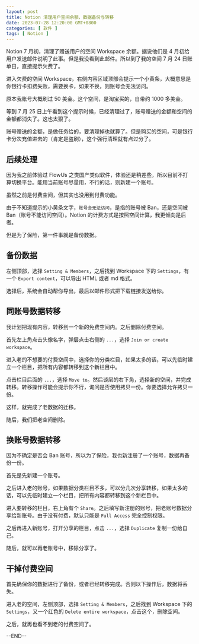 ```yaml
---
layout: post
title: Notion 清理用户空间余额，数据备份与转移
date: 2023-07-28 12:20:00 GMT+0800
categories: [ 软件 ]
tags: [ Notion ]
---
```


Notion 7 月初，清理了赠送用户的空间 Workspace 余额。据说他们是 4 月初给用户发送邮件说明了此事。但是我没看到此邮件。所以到了我的空间 7 月 24 日账单日，直接提示欠费了。

<!-- more -->

进入欠费的空间 Workspace，右侧内容区域顶部会提示一个小黄条，大概意思是你银行卡扣费失败，需要换卡，如果不换，则账号会无法访问。

原本我账号大概刷过 50 美金。这个空间，是淘宝买的，自带约 1000 多美金。

等到 7 月 25 日上午看到这个提示时候，已经清理过了，账号赠送的金额和空间的金额都消失了。这也太狠了。

账号赠送的金额，是做任务给的，要清理掉也就算了。但是购买的空间，可是银行卡分次充值进去的（肯定是盗刷），这个强行清理就有点过分了。

## 后续处理

因为我之前体验过 FlowUs 之类国产类似软件，体验还是稍差些，所以目前不打算切换平台。能用当前账号尽量用，不行的话，则新建一个账号。

虽然之前是付费空间，但其实也没用到付费功能。

由于不知道提示的小黄条文字，`账号会无法访问`，是指的账号被 Ban，还是空间被 Ban（账号不能访问空间）。Notion 的计费方式是按照空间计算，我更倾向是后者。

但是为了保险，第一件事就是备份数据。

## 备份数据

左侧顶部，选择 `Setting & Members`，之后找到 Workspace 下的 `Settings`，有一个 `Export content`，可以导出 HTML 或者 md 格式。

选择后，系统会自动帮你导出，最后以邮件形式把下载链接发送给你。

## 同账号数据转移

我计划把现有内容，转移到一个新的免费空间内。之后删除付费空间。

首先左上角点击头像名字，弹层点击右侧的 `...`，选择 `Join or create workspace`。

进入老的不想要的付费空间中，选择你的分类栏目，如果太多的话，可以先临时建立一个栏目，把所有内容都转移到这个新栏目中。

点击栏目后面的 `...`，选择 `Move to`。然后谈层的右下角，选择新的空间，并完成转移。转移操作可能会提示你不行，询问是否使用拷贝一份。你要选择允许拷贝一份。

这样，就完成了老数据的迁移。

随后，我们把老空间删除。

## 换账号数据转移

因为不确定是否会 Ban 账号，所以为了保险，我也新注册了一个账号，数据再备份一份。

首先是先新建一个账号。

之后进入老的账号，如果数据分类栏目不多，可以分几次分享转移，如果太多的话，可以先临时建立一个栏目，把所有内容都转移到这个新栏目中。

进入要转移的栏目，右上角有个 `Share`。之后填写新注册的账号，把老账号数据分享给新账号。由于没有付费，默认只能是 `Full Access` 完全控制权限。

之后再进入新账号，打开分享的栏目，点击 `...`，选择 `Duplicate` 复制一份给自己。

随后，就可以再老账号中，移除分享了。

## 干掉付费空间

首先确保你的数据进行了备份，或者已经转移完成。否则以下操作后，数据将丢失。

进入老的空间，左侧顶部，选择 `Setting & Members`，之后找到 Workspace 下的 `Settings`，又一个红色的 `Delete entire workspace`，点击这个，删除空间。

之后，就再也看不到老的付费空间了。

--END--
